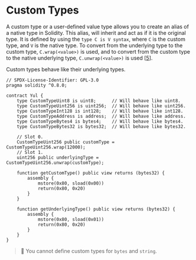 # Custom Types

A custom type or a user-defined value type allows you to create an alias of a native type in Solidity. This alias, will inherit and act as if it is the original type. It is defined by using the `type C is V syntax`, where `C` is the custom type, and `V` is the native type. To convert from the underlying type to the custom type, `C.wrap(<value>)` is used, and to convert from the custom type to the native underlying type, `C.unwrap(<value>)` is used [[5](https://docs.soliditylang.org/en/latest/types.html#user-defined-value-types)].

Custom types behave like their underlying types.

```solidity
// SPDX-License-Identifier: GPL-3.0
pragma solidity ^0.8.0;

contract Yul {
    type CustomTypeUint8 is uint8;      // Will behave like uint8.
    type CustomTypeUint256 is uint256;  // Will behave like uint256.
    type CustomTypeInt128 is int128;    // Will behave like int128.
    type CustomTypeAddress is address;  // Will behave like address.
    type CustomTypeBytes4 is bytes4;    // Will behave like bytes4.
    type CustomTypeBytes32 is bytes32;  // Will behave like bytes32.
    
    // Slot 0.
    CustomTypeUint256 public customType = CustomTypeUint256.wrap(12000);
    // Slot 1.
    uint256 public underlyingType = CustomTypeUint256.unwrap(customType);
    
    function getCustomType() public view returns (bytes32) {
        assembly {
            mstore(0x80, sload(0x00))
            return(0x80, 0x20)
        }
    }

    function getUnderlyingType() public view returns (bytes32) {
        assembly {
            mstore(0x80, sload(0x01))
            return(0x80, 0x20)
        }
    }
}
```

> 🚨 You cannot define custom types for `bytes` and `string`.